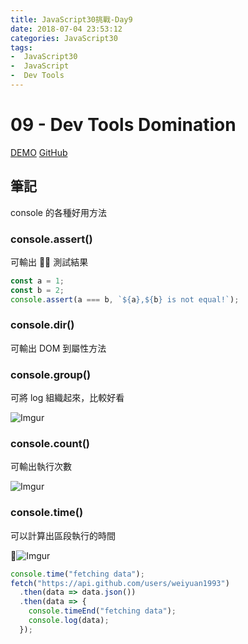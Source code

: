 ```yaml
---
title: JavaScript30挑戰-Day9
date: 2018-07-04 23:53:12
categories: JavaScript30
tags:
-  JavaScript30
-  JavaScript
-  Dev Tools
---
```


# 09 - Dev Tools Domination

[DEMO](https://weiyuan1993.github.io/JavaScript30/09-Dev-Tools-Domination/)
[GitHub](https://github.com/weiyuan1993/JavaScript30/tree/master/09-Dev-Tools-Domination)

## 筆記

console 的各種好用方法

<!--more-->

### console.assert()

可輸出  測試結果

```javascript
const a = 1;
const b = 2;
console.assert(a === b, `${a},${b} is not equal!`);
```

### console.dir()

可輸出 DOM 到屬性方法

### console.group()

可將 log 組織起來，比較好看

![Imgur](https://i.imgur.com/U3oOyHG.png)

### console.count()

可輸出執行次數

![Imgur](https://i.imgur.com/hO9WJm7.png)

### console.time()

可以計算出區段執行的時間

![Imgur](https://i.imgur.com/XPwaagB.png)

```javascript
console.time("fetching data");
fetch("https://api.github.com/users/weiyuan1993")
  .then(data => data.json())
  .then(data => {
    console.timeEnd("fetching data");
    console.log(data);
  });
```
